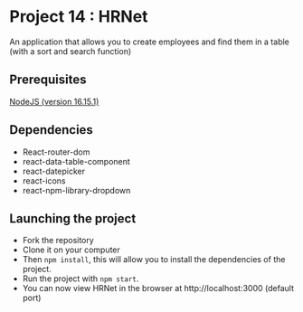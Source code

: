 # Project 14 : HRNet

An application that allows you to create employees and find them in a table (with a sort and search function)

## Prerequisites

[NodeJS (version 16.15.1)](https://nodejs.org/en/)

## Dependencies

- React-router-dom
- react-data-table-component
- react-datepicker
- react-icons
- react-npm-library-dropdown

## Launching the project

- Fork the repository
- Clone it on your computer
- Then `npm install`, this will allow you to install the dependencies of the project.
- Run the project with `npm start`.
- You can now view HRNet in the browser at http://localhost:3000 (default port)
